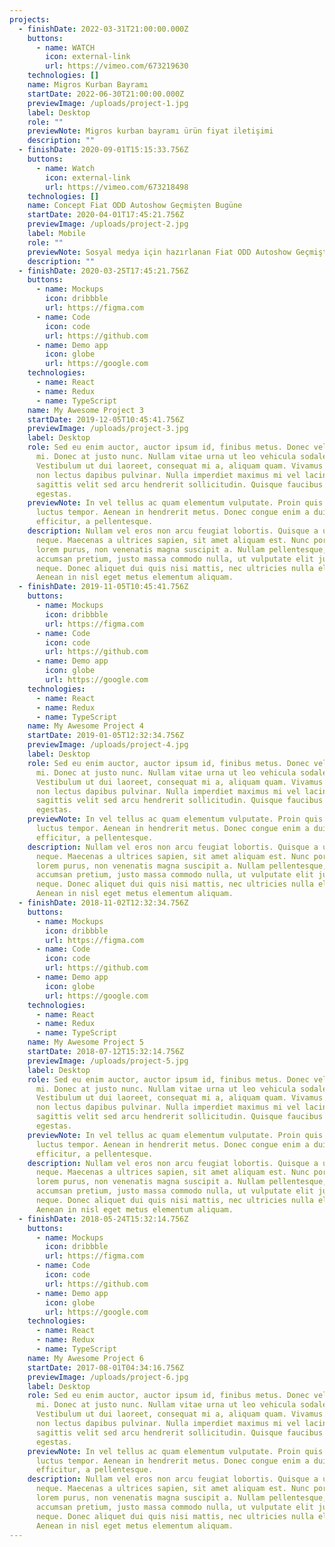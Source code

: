 ```yaml
---
projects:
  - finishDate: 2022-03-31T21:00:00.000Z
    buttons:
      - name: WATCH
        icon: external-link
        url: https://vimeo.com/673219630
    technologies: []
    name: Migros Kurban Bayramı
    startDate: 2022-06-30T21:00:00.000Z
    previewImage: /uploads/project-1.jpg
    label: Desktop
    role: ""
    previewNote: Migros kurban bayramı ürün fiyat iletişimi
    description: ""
  - finishDate: 2020-09-01T15:15:33.756Z
    buttons:
      - name: Watch
        icon: external-link
        url: https://vimeo.com/673218498
    technologies: []
    name: Concept Fiat ODD Autoshow Geçmişten Bugüne
    startDate: 2020-04-01T17:45:21.756Z
    previewImage: /uploads/project-2.jpg
    label: Mobile
    role: ""
    previewNote: Sosyal medya için hazırlanan Fiat ODD Autoshow Geçmişten Bugüne filmi.
    description: ""
  - finishDate: 2020-03-25T17:45:21.756Z
    buttons:
      - name: Mockups
        icon: dribbble
        url: https://figma.com
      - name: Code
        icon: code
        url: https://github.com
      - name: Demo app
        icon: globe
        url: https://google.com
    technologies:
      - name: React
      - name: Redux
      - name: TypeScript
    name: My Awesome Project 3
    startDate: 2019-12-05T10:45:41.756Z
    previewImage: /uploads/project-3.jpg
    label: Desktop
    role: Sed eu enim auctor, auctor ipsum id, finibus metus. Donec vel efficitur
      mi. Donec at justo nunc. Nullam vitae urna ut leo vehicula sodales.
      Vestibulum ut dui laoreet, consequat mi a, aliquam quam. Vivamus ac felis
      non lectus dapibus pulvinar. Nulla imperdiet maximus mi vel lacinia. Sed
      sagittis velit sed arcu hendrerit sollicitudin. Quisque faucibus bibendum
      egestas.
    previewNote: In vel tellus ac quam elementum vulputate. Proin quis eros in elit
      luctus tempor. Aenean in hendrerit metus. Donec congue enim a dui
      efficitur, a pellentesque.
    description: Nullam vel eros non arcu feugiat lobortis. Quisque a ultrices
      neque. Maecenas a ultrices sapien, sit amet aliquam est. Nunc porttitor
      lorem purus, non venenatis magna suscipit a. Nullam pellentesque, lacus a
      accumsan pretium, justo massa commodo nulla, ut vulputate elit justo eget
      neque. Donec aliquet dui quis nisi mattis, nec ultricies nulla elementum.
      Aenean in nisl eget metus elementum aliquam.
  - finishDate: 2019-11-05T10:45:41.756Z
    buttons:
      - name: Mockups
        icon: dribbble
        url: https://figma.com
      - name: Code
        icon: code
        url: https://github.com
      - name: Demo app
        icon: globe
        url: https://google.com
    technologies:
      - name: React
      - name: Redux
      - name: TypeScript
    name: My Awesome Project 4
    startDate: 2019-01-05T12:32:34.756Z
    previewImage: /uploads/project-4.jpg
    label: Desktop
    role: Sed eu enim auctor, auctor ipsum id, finibus metus. Donec vel efficitur
      mi. Donec at justo nunc. Nullam vitae urna ut leo vehicula sodales.
      Vestibulum ut dui laoreet, consequat mi a, aliquam quam. Vivamus ac felis
      non lectus dapibus pulvinar. Nulla imperdiet maximus mi vel lacinia. Sed
      sagittis velit sed arcu hendrerit sollicitudin. Quisque faucibus bibendum
      egestas.
    previewNote: In vel tellus ac quam elementum vulputate. Proin quis eros in elit
      luctus tempor. Aenean in hendrerit metus. Donec congue enim a dui
      efficitur, a pellentesque.
    description: Nullam vel eros non arcu feugiat lobortis. Quisque a ultrices
      neque. Maecenas a ultrices sapien, sit amet aliquam est. Nunc porttitor
      lorem purus, non venenatis magna suscipit a. Nullam pellentesque, lacus a
      accumsan pretium, justo massa commodo nulla, ut vulputate elit justo eget
      neque. Donec aliquet dui quis nisi mattis, nec ultricies nulla elementum.
      Aenean in nisl eget metus elementum aliquam.
  - finishDate: 2018-11-02T12:32:34.756Z
    buttons:
      - name: Mockups
        icon: dribbble
        url: https://figma.com
      - name: Code
        icon: code
        url: https://github.com
      - name: Demo app
        icon: globe
        url: https://google.com
    technologies:
      - name: React
      - name: Redux
      - name: TypeScript
    name: My Awesome Project 5
    startDate: 2018-07-12T15:32:14.756Z
    previewImage: /uploads/project-5.jpg
    label: Desktop
    role: Sed eu enim auctor, auctor ipsum id, finibus metus. Donec vel efficitur
      mi. Donec at justo nunc. Nullam vitae urna ut leo vehicula sodales.
      Vestibulum ut dui laoreet, consequat mi a, aliquam quam. Vivamus ac felis
      non lectus dapibus pulvinar. Nulla imperdiet maximus mi vel lacinia. Sed
      sagittis velit sed arcu hendrerit sollicitudin. Quisque faucibus bibendum
      egestas.
    previewNote: In vel tellus ac quam elementum vulputate. Proin quis eros in elit
      luctus tempor. Aenean in hendrerit metus. Donec congue enim a dui
      efficitur, a pellentesque.
    description: Nullam vel eros non arcu feugiat lobortis. Quisque a ultrices
      neque. Maecenas a ultrices sapien, sit amet aliquam est. Nunc porttitor
      lorem purus, non venenatis magna suscipit a. Nullam pellentesque, lacus a
      accumsan pretium, justo massa commodo nulla, ut vulputate elit justo eget
      neque. Donec aliquet dui quis nisi mattis, nec ultricies nulla elementum.
      Aenean in nisl eget metus elementum aliquam.
  - finishDate: 2018-05-24T15:32:14.756Z
    buttons:
      - name: Mockups
        icon: dribbble
        url: https://figma.com
      - name: Code
        icon: code
        url: https://github.com
      - name: Demo app
        icon: globe
        url: https://google.com
    technologies:
      - name: React
      - name: Redux
      - name: TypeScript
    name: My Awesome Project 6
    startDate: 2017-08-01T04:34:16.756Z
    previewImage: /uploads/project-6.jpg
    label: Desktop
    role: Sed eu enim auctor, auctor ipsum id, finibus metus. Donec vel efficitur
      mi. Donec at justo nunc. Nullam vitae urna ut leo vehicula sodales.
      Vestibulum ut dui laoreet, consequat mi a, aliquam quam. Vivamus ac felis
      non lectus dapibus pulvinar. Nulla imperdiet maximus mi vel lacinia. Sed
      sagittis velit sed arcu hendrerit sollicitudin. Quisque faucibus bibendum
      egestas.
    previewNote: In vel tellus ac quam elementum vulputate. Proin quis eros in elit
      luctus tempor. Aenean in hendrerit metus. Donec congue enim a dui
      efficitur, a pellentesque.
    description: Nullam vel eros non arcu feugiat lobortis. Quisque a ultrices
      neque. Maecenas a ultrices sapien, sit amet aliquam est. Nunc porttitor
      lorem purus, non venenatis magna suscipit a. Nullam pellentesque, lacus a
      accumsan pretium, justo massa commodo nulla, ut vulputate elit justo eget
      neque. Donec aliquet dui quis nisi mattis, nec ultricies nulla elementum.
      Aenean in nisl eget metus elementum aliquam.
---
```

